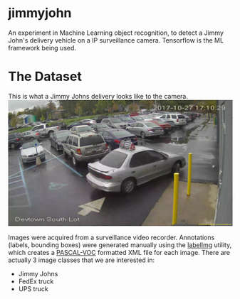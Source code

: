# jimmyjohn
An experiment in Machine Learning object recognition, to detect a Jimmy John's delivery vehicle on a IP surveillance camera.  Tensorflow is the ML framework being used.

# The Dataset
This is what a Jimmy Johns delivery looks like to the camera.
![Jimmy Johns Delivery](dataset/images/jimmy_johns/Devtown%20South%20Lot_20171027_131029_1.jpg?raw=true)

Images were acquired from a surveillance video recorder.  Annotations (labels, bounding boxes) were generated manually using the [labelImg](https://github.com/tzutalin/labelImg) utility, which creates a [PASCAL-VOC](http://host.robots.ox.ac.uk/pascal/VOC/) formatted XML file for each image.  There are actually 3 image classes that we are interested in:
- Jimmy Johns
- FedEx truck
- UPS truck
